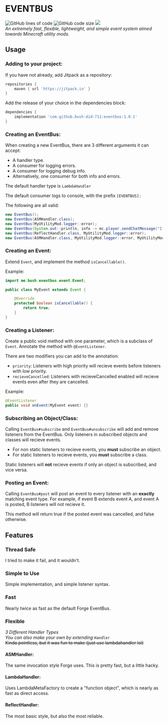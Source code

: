 # EVENTBUS
<img src="https://tokei.rs/b1/github/bush-did-711/eventbus" alt="GitHub lines of code"/> <img src="https://img.shields.io/github/languages/code-size/bush-did-711/eventbus" alt="GitHub code size"/> [![](https://jitpack.io/v/bush-did-711/eventbus.svg)](https://jitpack.io/#bush-did-711/eventbus)<br>
*An extremely fast, flexible, lightweight, and simple event system aimed towards Minecraft utility mods.*

## Usage

### Adding to your project:
If you have not already, add Jitpack as a repository:
```groovy
repositories {
    maven { url 'https://jitpack.io' }
}
```
Add the release of your choice in the dependencies block:
```groovy
dependencies {
    implementation 'com.github.bush-did-711:eventbus:1.0.1'
}
```

### Creating an EventBus:
When creating a new EventBus, there are 3 different arguments it can accept:
- A handler type.
- A consumer for logging errors.
- A consumer for logging debug info.
- Alternatively, one consumer for both info and errors.

The default handler type is `LambdaHandler`

The default consumer logs to console, with the prefix `[EVENTBUS]:`

The following are all valid:
```java
new EventBus();
new EventBus(ASMHandler.class);
new EventBus(MyUtilityMod.logger::error);
new EventBus(System.out::println, info -> mc.player.sendChatMessage("I love bush's event bus! " + info));
new EventBus(ReflectHandler.class, MyUtilityMod.logger::error);
new EventBus(ASMHandler.class, MyUtilityMod.logger::error, MyUtilityMod.logger::info);
```

### Creating an Event:
Extend `Event`, and implement the method `isCancellable()`.

Example:
```java
import me.bush.eventbus.event.Event;

public class MyEvent extends Event {

    @Override
    protected boolean isCancellable() {
        return true;
    }
}
```

### Creating a Listener:
Create a public void method with one parameter, which is a subclass of `Event`. 
Annotate the method with `@EventListener`.

There are two modifiers you can add to the annotation:
- `priority`: Listeners with high priority will recieve events before listeners with low priority.
- `recieveCancelled`: Listeners with recieveCancelled enabled will recieve events even after they are cancelled.

Example:
```java
@EventListener
public void onEvent(MyEvent event) {}
```

### Subscribing an Object/Class:
Calling `EventBus#subscribe` and `EventBus#unsubscribe` will add and remove listeners from the EventBus.
Only listeners in subscribed objects and classes will recieve events. 
- For non static listeners to recieve events, you **must** subscribe an object.
- For static listeners to recieve events, you **must** subscribe a class.

Static listeners will **not** recieve events if only an object is subscribed, and vice versa.

### Posting an Event:
Calling `EventBus#post` will post an event to every listener with an **exactly** matching event type.
For example, if event B extends event A, and event A is posted, B listeners will not recieve it.

This method will return true if the posted event was cancelled, and false otherwise.

## Features

### Thread Safe
I tried to make it fail, and it wouldn't.

### Simple to Use
Simple implementation, and simple listener syntax.

### Fast
Nearly twice as fast as the default Forge EventBus.

### Flexible
*3 Different Handler Types*<br>
*You can also make your own by extending* `Handler`<br>
~~Kinda pointless, but it was fun to make (just use lambdahandler lol)~~

#### ASMHandler:
The same invocation style Forge uses. This is pretty fast, but a little hacky.
#### LambdaHandler:
Uses LambdaMetaFactory to create a "function object", which is nearly as fast as direct access. 
#### ReflectHandler:
The most basic style, but also the most reliable.

###

